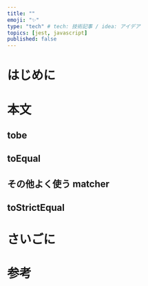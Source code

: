 ```yaml
---
title: ""
emoji: "✨"
type: "tech" # tech: 技術記事 / idea: アイデア
topics: [jest, javascript]
published: false
---
```


# はじめに

# 本文

## tobe

## toEqual

## その他よく使う matcher

## toStrictEqual

# さいごに

# 参考
